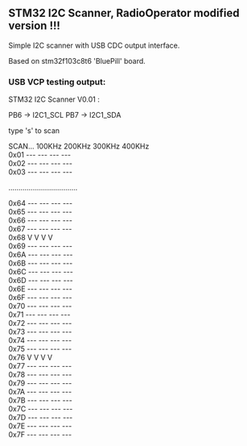 ## STM32 I2C Scanner, RadioOperator modified version !!!  

Simple I2C scanner with USB CDC output interface.  

Based on stm32f103c8t6 'BluePill' board.  

### USB VCP testing output:  

STM32 I2C Scanner    V0.01 :  

PB6 -> I2C1_SCL
PB7 -> I2C1_SDA

type 's' to scan

SCAN...
       100KHz 200KHz 300KHz 400KHz  
0x01   ---    ---    ---    ---  
0x02   ---    ---    ---    ---  
0x03   ---    ---    ---    ---  

..................................


0x64   ---    ---    ---    ---  
0x65   ---    ---    ---    ---  
0x66   ---    ---    ---    ---  
0x67   ---    ---    ---    ---  
0x68    V      V      V      V   
0x69   ---    ---    ---    ---  
0x6A   ---    ---    ---    ---  
0x6B   ---    ---    ---    ---  
0x6C   ---    ---    ---    ---  
0x6D   ---    ---    ---    ---  
0x6E   ---    ---    ---    ---  
0x6F   ---    ---    ---    ---  
0x70   ---    ---    ---    ---  
0x71   ---    ---    ---    ---  
0x72   ---    ---    ---    ---  
0x73   ---    ---    ---    ---  
0x74   ---    ---    ---    ---  
0x75   ---    ---    ---    ---  
0x76    V      V      V      V   
0x77   ---    ---    ---    ---  
0x78   ---    ---    ---    ---  
0x79   ---    ---    ---    ---  
0x7A   ---    ---    ---    ---  
0x7B   ---    ---    ---    ---  
0x7C   ---    ---    ---    ---  
0x7D   ---    ---    ---    ---  
0x7E   ---    ---    ---    ---  
0x7F   ---    ---    ---    ---  

